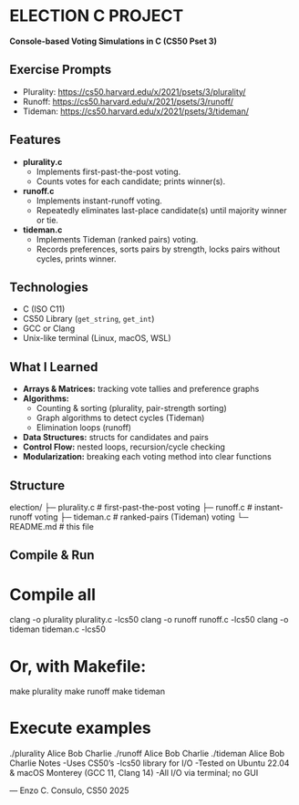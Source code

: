 # ELECTION C PROJECT

**Console-based Voting Simulations in C (CS50 Pset 3)**

## Exercise Prompts
- Plurality: https://cs50.harvard.edu/x/2021/psets/3/plurality/  
- Runoff:     https://cs50.harvard.edu/x/2021/psets/3/runoff/  
- Tideman:    https://cs50.harvard.edu/x/2021/psets/3/tideman/  

## Features
- **plurality.c**  
  - Implements first-past-the-post voting.  
  - Counts votes for each candidate; prints winner(s).  
- **runoff.c**  
  - Implements instant-runoff voting.  
  - Repeatedly eliminates last-place candidate(s) until majority winner or tie.  
- **tideman.c**  
  - Implements Tideman (ranked pairs) voting.  
  - Records preferences, sorts pairs by strength, locks pairs without cycles, prints winner.  

## Technologies
- C (ISO C11)  
- CS50 Library (`get_string`, `get_int`)  
- GCC or Clang  
- Unix-like terminal (Linux, macOS, WSL)

## What I Learned
- **Arrays & Matrices:** tracking vote tallies and preference graphs  
- **Algorithms:**  
  - Counting & sorting (plurality, pair-strength sorting)  
  - Graph algorithms to detect cycles (Tideman)  
  - Elimination loops (runoff)  
- **Data Structures:** structs for candidates and pairs  
- **Control Flow:** nested loops, recursion/cycle checking  
- **Modularization:** breaking each voting method into clear functions  

## Structure
election/
├─ plurality.c # first-past-the-post voting
├─ runoff.c # instant-runoff voting
├─ tideman.c # ranked-pairs (Tideman) voting
└─ README.md # this file

## Compile & Run
# Compile all
clang -o plurality plurality.c -lcs50
clang -o runoff    runoff.c    -lcs50
clang -o tideman   tideman.c   -lcs50

# Or, with Makefile:
make plurality
make runoff
make tideman

# Execute examples
./plurality Alice Bob Charlie
./runoff    Alice Bob Charlie
./tideman   Alice Bob Charlie
Notes
-Uses CS50’s -lcs50 library for I/O
-Tested on Ubuntu 22.04 & macOS Monterey (GCC 11, Clang 14)
-All I/O via terminal; no GUI

— Enzo C. Consulo, CS50 2025

